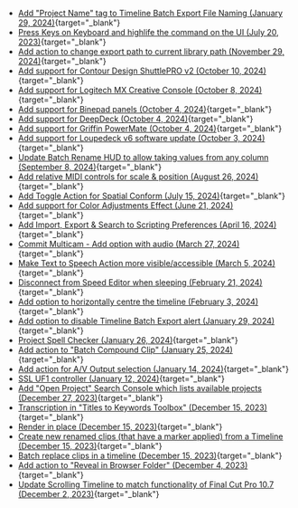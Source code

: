 - [Add "Project Name" tag to Timeline Batch Export File Naming (January 29, 2024)](https://github.com/CommandPost/CommandPost/issues/3322){target="_blank"}
- [Press Keys on Keyboard and highlife the command on the UI (July 20, 2023)](https://github.com/CommandPost/CommandPost/issues/3247){target="_blank"}
- [Add action to change export path to current library path (November 29, 2024)](https://github.com/CommandPost/CommandPost/issues/3397){target="_blank"}
- [Add support for Contour Design ShuttlePRO v2 (October 10, 2024)](https://github.com/CommandPost/CommandPost/issues/3388){target="_blank"}
- [Add support for Logitech MX Creative Console (October 8, 2024)](https://github.com/CommandPost/CommandPost/issues/3387){target="_blank"}
- [Add support for Binepad panels (October 4, 2024)](https://github.com/CommandPost/CommandPost/issues/3385){target="_blank"}
- [Add support for DeepDeck (October 4, 2024)](https://github.com/CommandPost/CommandPost/issues/3382){target="_blank"}
- [Add support for Griffin PowerMate (October 4, 2024)](https://github.com/CommandPost/CommandPost/issues/3381){target="_blank"}
- [Add support for Loupedeck v6 software update (October 3, 2024)](https://github.com/CommandPost/CommandPost/issues/3380){target="_blank"}
- [Update Batch Rename HUD to allow taking values from any column (September 8, 2024)](https://github.com/CommandPost/CommandPost/issues/3373){target="_blank"}
- [Add relative MIDI controls for scale & position (August 26, 2024)](https://github.com/CommandPost/CommandPost/issues/3369){target="_blank"}
- [Add Toggle Action for Spatial Conform (July 15, 2024)](https://github.com/CommandPost/CommandPost/issues/3356){target="_blank"}
- [Add support for Color Adjustments Effect (June 21, 2024)](https://github.com/CommandPost/CommandPost/issues/3348){target="_blank"}
- [Add Import, Export & Search to Scripting Preferences (April 16, 2024)](https://github.com/CommandPost/CommandPost/issues/3332){target="_blank"}
- [Commit Multicam - Add option with audio (March 27, 2024)](https://github.com/CommandPost/CommandPost/issues/3329){target="_blank"}
- [Make Text to Speech Action more visible/accessible (March 5, 2024)](https://github.com/CommandPost/CommandPost/issues/3327){target="_blank"}
- [Disconnect from Speed Editor when sleeping (February 21, 2024)](https://github.com/CommandPost/CommandPost/issues/3325){target="_blank"}
- [Add option to horizontally centre the timeline (February 3, 2024)](https://github.com/CommandPost/CommandPost/issues/3323){target="_blank"}
- [Add option to disable Timeline Batch Export alert (January 29, 2024)](https://github.com/CommandPost/CommandPost/issues/3321){target="_blank"}
- [Project Spell Checker (January 26, 2024)](https://github.com/CommandPost/CommandPost/issues/3319){target="_blank"}
- [Add action to "Batch Compound Clip" (January 25, 2024)](https://github.com/CommandPost/CommandPost/issues/3318){target="_blank"}
- [Add action for A/V Output selection (January 14, 2024)](https://github.com/CommandPost/CommandPost/issues/3306){target="_blank"}
- [SSL UF1 controller  (January 12, 2024)](https://github.com/CommandPost/CommandPost/issues/3305){target="_blank"}
- [Add "Open Project" Search Console which lists available projects (December 27, 2023)](https://github.com/CommandPost/CommandPost/issues/3304){target="_blank"}
- [Transcription in "Titles to Keywords Toolbox" (December 15, 2023)](https://github.com/CommandPost/CommandPost/issues/3298){target="_blank"}
- [Render in place (December 15, 2023)](https://github.com/CommandPost/CommandPost/issues/3297){target="_blank"}
- [Create new renamed clips (that have a marker applied) from a Timeline (December 15, 2023)](https://github.com/CommandPost/CommandPost/issues/3296){target="_blank"}
- [Batch replace clips in a timeline (December 15, 2023)](https://github.com/CommandPost/CommandPost/issues/3295){target="_blank"}
- [Add action to "Reveal in Browser Folder" (December 4, 2023)](https://github.com/CommandPost/CommandPost/issues/3290){target="_blank"}
- [Update Scrolling Timeline to match functionality of Final Cut Pro 10.7 (December 2, 2023)](https://github.com/CommandPost/CommandPost/issues/3288){target="_blank"}
